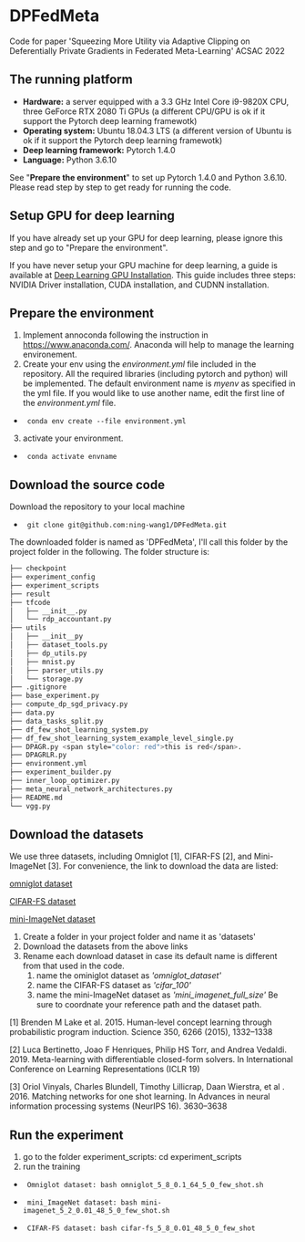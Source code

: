 # DPFedMeta
Code for paper 'Squeezing More Utility via Adaptive Clipping on Deferentially Private Gradients in Federated Meta-Learning' ACSAC 2022

## The running platform
- **Hardware:** a server equipped with a 3.3 GHz Intel Core i9-9820X CPU, three GeForce RTX 2080 Ti GPUs (a different CPU/GPU is ok if it support the Pytorch deep learning framewotk)
- **Operating system:** Ubuntu 18.04.3 LTS (a different version of Ubuntu is ok if it support the Pytorch deep learning framewotk)
- **Deep learning framework:** Pytorch 1.4.0
- **Language:** Python 3.6.10

See "**Prepare the environment**" to set up Pytorch 1.4.0 and Python 3.6.10. Please read step by step to get ready for running the code.

## Setup GPU for deep learning
If you have already set up your GPU for deep learning, please ignore this step and go to "Prepare the environment".

If you have never setup your GPU machine for deep learning, a guide is available at [Deep Learning GPU Installation](https://towardsdatascience.com/deep-learning-gpu-installation-on-ubuntu-18-4-9b12230a1d31).
This guide includes three steps: NVIDIA Driver installation, CUDA installation, and CUDNN installation. 


## Prepare the environment
1. Implement annoconda following the instruction in https://www.anaconda.com/. Anaconda will help to manage the learning environement.
2.  Create your env using the *environment.yml* file included in the repository. All the required libraries (including pytorch and python) will be implemented. The default environment name is *myenv* as specified in the yml file. If you would like to use another name, edit the first line of the *environment.yml* file.
-      conda env create --file environment.yml
3. activate your environment. 
-      conda activate envname


## Download the source code
Download the repository to your local machine
-      git clone git@github.com:ning-wang1/DPFedMeta.git
The downloaded folder is named as 'DPFedMeta', I'll call this folder by the project folder in the following. The folder structure is:

```bash
├── checkpoint
├── experiment_config
├── experiment_scripts
├── result
├── tfcode
│   ├── __init__.py
│   └── rdp_accountant.py
├── utils
│   ├── __init__py
│   ├── dataset_tools.py
│   ├── dp_utils.py
│   ├── mnist.py
│   ├── parser_utils.py
│   └── storage.py
├── .gitignore
├── base_experiment.py
├── compute_dp_sgd_privacy.py
├── data.py
├── data_tasks_split.py
├── df_few_shot_learning_system.py
├── df_few_shot_learning_system_example_level_single.py
├── DPAGR.py <span style="color: red">this is red</span>.
├── DPAGRLR.py
├── environment.yml
├── experiment_builder.py
├── inner_loop_optimizer.py
├── meta_neural_network_architectures.py
├── README.md
└── vgg.py
```


## Download the datasets
We use three datasets, including Omniglot [1], CIFAR-FS [2], and Mini-ImageNet [3]. For convenience, the link to download the data are listed:

[omniglot dataset](https://www.omniglot.com/)

[CIFAR-FS dataset](https://drive.google.com/file/d/1pTsCCMDj45kzFYgrnO67BWVbKs48Q3NI/view)

[mini-ImageNet dataset](https://drive.google.com/file/d/1R6dA6QGEW-lmiNkitCwK4IkAbl4uT3y3/view)

1. Create a folder in your project folder and name it as 'datasets'
2. Download the datasets from the above links
3. Rename each download dataset in case its default name is different from that used in the code.
    1. name the ominiglot dataset as *'omniglot_dataset'*
    2. name the CIFAR-FS dataset as *'cifar_100'*
    3. name the mini-ImageNet dataset as *'mini_imagenet_full_size'*
Be sure to coordnate your reference path and the dataset path.


[1] Brenden M Lake et al. 2015. Human-level concept learning through probabilistic program induction. Science 350, 6266 (2015), 1332–1338

[2] Luca Bertinetto, Joao F Henriques, Philip HS Torr, and Andrea Vedaldi. 2019. Meta-learning with differentiable closed-form solvers. In International Conference on Learning Representations (ICLR 19)

[3] Oriol Vinyals, Charles Blundell, Timothy Lillicrap, Daan Wierstra, et al . 2016. Matching networks for one shot learning. In Advances in neural information processing systems (NeurIPS 16). 3630–3638

## Run the experiment 
1. go to the folder experiment_scripts: cd experiment_scripts
2. run the training 
-      Omniglot dataset: bash omniglot_5_8_0.1_64_5_0_few_shot.sh
-      mini_ImageNet dataset: bash mini-imagenet_5_2_0.01_48_5_0_few_shot.sh 
-      CIFAR-FS dataset: bash cifar-fs_5_8_0.01_48_5_0_few_shot


